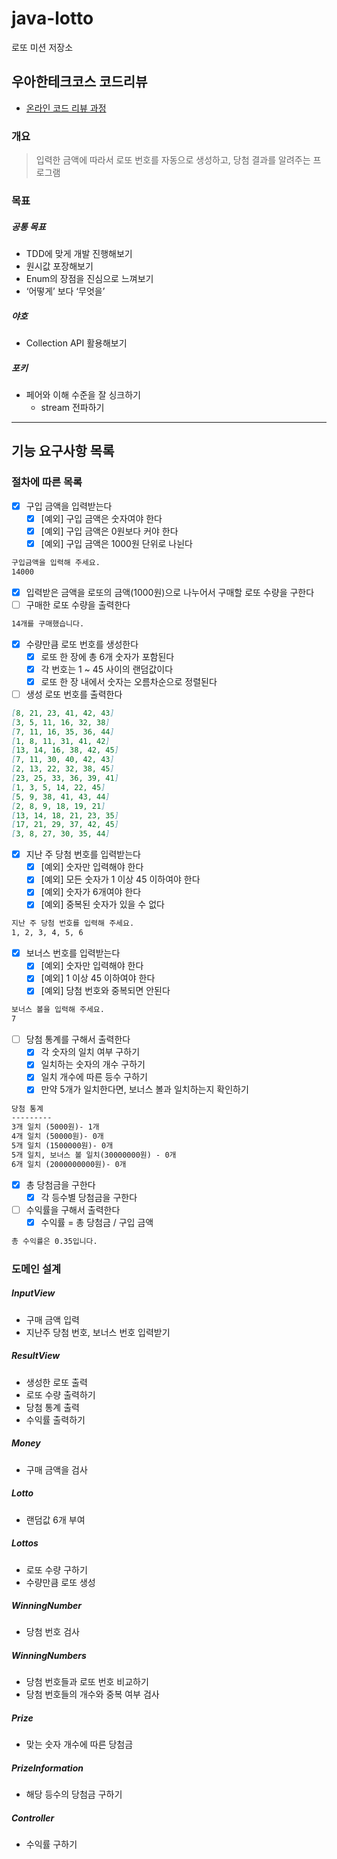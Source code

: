 # java-lotto

로또 미션 저장소

## 우아한테크코스 코드리뷰

- [온라인 코드 리뷰 과정](https://github.com/woowacourse/woowacourse-docs/blob/master/maincourse/README.md)

### 개요

> 입력한 금액에 따라서 로또 번호를 자동으로 생성하고, 당첨 결과를 알려주는 프로그램


### 목표

##### 공통 목표
- TDD에 맞게 개발 진행해보기
- 원시값 포장해보기
- Enum의 장점을 진심으로 느껴보기
- ‘어떻게’ 보다 ‘무엇을’
##### 야호
- Collection API 활용해보기
##### 포키
- 페어와 이해 수준을 잘 싱크하기
  - stream 전파하기

---

## 기능 요구사항 목록

### 절차에 따른 목록

- [X]  구입 금액을 입력받는다
    - [X]  [예외] 구입 금액은 숫자여야 한다
    - [X]  [예외] 구입 금액은 0원보다 커야 한다
    - [X]  [예외] 구입 금액은 1000원 단위로 나뉜다

```markdown
구입금액을 입력해 주세요.
14000
```

- [X]  입력받은 금액을 로또의 금액(1000원)으로 나누어서 구매할 로또 수량을 구한다
- [ ]  구매한 로또 수량을 출력한다

```markdown
14개를 구매했습니다.
```

- [X]  수량만큼 로또 번호를 생성한다
    - [X]  로또 한 장에 총 6개 숫자가 포함된다
    - [X]  각 번호는 1 ~ 45 사이의 랜덤값이다
    - [X]  로또 한 장 내에서 숫자는 오름차순으로 정렬된다
- [ ]  생성 로또 번호를 출력한다

```markdown
[8, 21, 23, 41, 42, 43]
[3, 5, 11, 16, 32, 38]
[7, 11, 16, 35, 36, 44]
[1, 8, 11, 31, 41, 42]
[13, 14, 16, 38, 42, 45]
[7, 11, 30, 40, 42, 43]
[2, 13, 22, 32, 38, 45]
[23, 25, 33, 36, 39, 41]
[1, 3, 5, 14, 22, 45]
[5, 9, 38, 41, 43, 44]
[2, 8, 9, 18, 19, 21]
[13, 14, 18, 21, 23, 35]
[17, 21, 29, 37, 42, 45]
[3, 8, 27, 30, 35, 44]
```

- [X]  지난 주 당첨 번호를 입력받는다
    - [X]  [예외] 숫자만 입력해야 한다
    - [X]  [예외] 모든 숫자가 1 이상 45 이하여야 한다
    - [X]  [예외] 숫자가 6개여야 한다
    - [X]  [예외] 중복된 숫자가 있을 수 없다

```markdown
지난 주 당첨 번호를 입력해 주세요.
1, 2, 3, 4, 5, 6
```

- [X]  보너스 번호를 입력받는다
    - [X]  [예외] 숫자만 입력해야 한다
    - [X]  [예외] 1 이상 45 이하여야 한다
    - [X]  [예외] 당첨 번호와 중복되면 안된다

```markdown
보너스 볼을 입력해 주세요.
7
```

- [ ]  당첨 통계를 구해서 출력한다
    - [X]  각 숫자의 일치 여부 구하기
    - [X]  일치하는 숫자의 개수 구하기
    - [X]  일치 개수에 따른 등수 구하기
    - [X]  만약 5개가 일치한다면, 보너스 볼과 일치하는지 확인하기

```markdown
당첨 통계
---------
3개 일치 (5000원)- 1개
4개 일치 (50000원)- 0개
5개 일치 (1500000원)- 0개
5개 일치, 보너스 볼 일치(30000000원) - 0개
6개 일치 (2000000000원)- 0개
```

- [X]  총 당첨금을 구한다
    - [X]  각 등수별 당첨금을 구한다
- [ ]  수익률을 구해서 출력한다 
    - [X]  수익률 = 총 당첨금 / 구입 금액

```markdown
총 수익률은 0.35입니다.
```

### 도메인 설계

##### InputView

- 구매 금액 입력
- 지난주 당첨 번호, 보너스 번호 입력받기

##### ResultView

- 생성한 로또 출력
- 로또 수량 출력하기
- 당첨 통계 출력
- 수익률 출력하기

##### Money

- 구매 금액을 검사

##### Lotto

- 랜덤값 6개 부여

##### Lottos

- 로또 수량 구하기
- 수량만큼 로또 생성

##### WinningNumber

- 당첨 번호 검사

##### WinningNumbers

- 당첨 번호들과 로또 번호 비교하기
- 당첨 번호들의 개수와 중복 여부 검사

##### Prize

- 맞는 숫자 개수에 따른 당첨금

##### PrizeInformation

- 해당 등수의 당첨금 구하기

##### Controller

- 수익률 구하기
